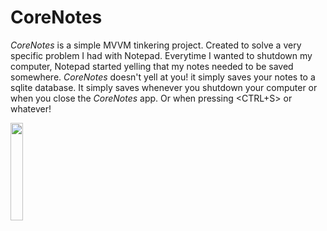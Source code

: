# CoreNotes
*CoreNotes* is a simple MVVM tinkering project. Created to solve a very specific problem I had with Notepad. Everytime I wanted to shutdown my computer, Notepad started yelling that my notes needed to be saved somewhere. *CoreNotes* doesn't yell at you! it simply saves your notes to a sqlite database. It simply saves whenever you shutdown your computer or when you close the *CoreNotes* app. Or when pressing <CTRL+S> or whatever! 

<img src="https://github.com/mufana/CoreNotes/blob/master/CoreNotes/Resources/cpLogo.png" width="20%">
